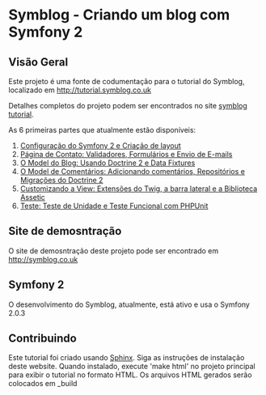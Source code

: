 Symblog - Criando um blog com Symfony 2
=======================================

Visão Geral
-----------

Este projeto é uma fonte de codumentação para o tutorial do Symblog, localizado em
http://tutorial.symblog.co.uk

Detalhes completos do projeto podem ser encontrados no site
[symblog tutorial](http://tutorial.symblog.co.uk).

As 6 primeiras partes que atualmente estão disponíveis:

1. [Configuração do Symfony 2 e Criação de layout](http://tutorial.symblog.co.uk/docs/configuration-and-templating.html)
2. [Página de Contato: Validadores, Formulários e Envio de E-mails](http://tutorial.symblog.co.uk/docs/validators-and-forms.html)
3. [O Model do Blog: Usando Doctrine 2 e Data Fixtures](http://tutorial.symblog.co.uk/docs/doctrine-2-the-blog-model.html)
4. [O Model de Comentários: Adicionando comentários, Repositórios e Migrações do Doctrine 2](http://tutorial.symblog.co.uk/docs/extending-the-model-blog-comments.html)
5. [Customizando a View: Extensões do Twig, a barra lateral e a Biblioteca Assetic](http://tutorial.symblog.co.uk/docs/customising-the-view-more-with-twig.html)
6. [Teste: Teste de Unidade e Teste Funcional com PHPUnit](http://tutorial.symblog.co.uk/docs/testing-unit-and-functional-phpunit.html)

Site de demosntração
--------------------

O site de demosntração deste projeto pode ser encontrado em http://symblog.co.uk

Symfony 2
---------

O desenvolvimento do Symblog, atualmente, está ativo e usa o Symfony 2.0.3

Contribuindo
------------

Este tutorial foi criado usando [Sphinx](http://sphinx.pocoo.org/). Siga as instruções de instalação deste website. 
Quando instalado, execute 'make html' no projeto principal para exibir o tutorial no formato HTML. Os arquivos HTML 
gerados serão colocados em _build